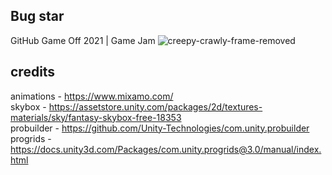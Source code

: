 ## Bug star
GitHub Game Off 2021 | Game Jam
![creepy-crawly-frame-removed](https://user-images.githubusercontent.com/61319844/140776802-3dcca159-8bed-437e-838b-c3a37b34fb89.gif)

## credits
animations - https://www.mixamo.com/  
skybox - https://assetstore.unity.com/packages/2d/textures-materials/sky/fantasy-skybox-free-18353  
probuilder - https://github.com/Unity-Technologies/com.unity.probuilder  
progrids - https://docs.unity3d.com/Packages/com.unity.progrids@3.0/manual/index.html
